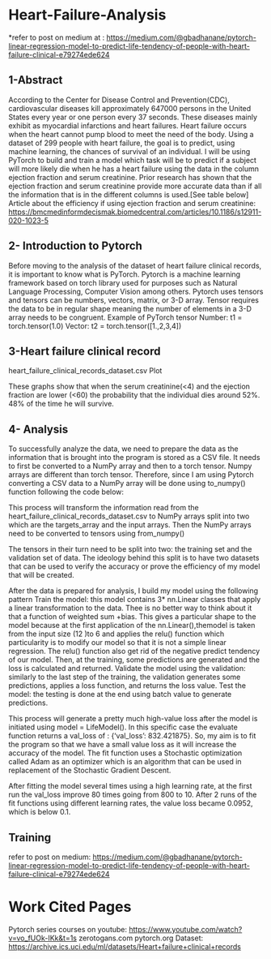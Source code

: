 # Heart-Failure-Analysis

*refer to post on medium at : https://medium.com/@gbadhanane/pytorch-linear-regression-model-to-predict-life-tendency-of-people-with-heart-failure-clinical-e79274ede624

## 1-Abstract
According to the Center for Disease Control and Prevention(CDC), cardiovascular diseases kill approximately 647000 persons in the United States every year or one person every 37 seconds. These diseases mainly exhibit as myocardial infarctions and heart failures. Heart failure occurs when the heart cannot pump blood to meet the need of the body. Using a dataset of 299 people with heart failure, the goal is to predict, using machine learning, the chances of survival of an individual. I will be using PyTorch to build and train a model which task will be to predict if a subject will more likely die when he has a heart failure using the data in the column ejection fraction and serum creatinine.
Prior research has shown that the ejection fraction and serum creatinine provide more accurate data than if all the information that is in the different columns is used.[See table below]
Article about the efficiency if using ejection fraction and serum creatinine:
https://bmcmedinformdecismak.biomedcentral.com/articles/10.1186/s12911-020-1023-5
## 2- Introduction to Pytorch
Before moving to the analysis of the dataset of heart failure clinical records, it is important to know what is PyTorch. Pytorch is a machine learning framework based on torch library used for purposes such as Natural Language Processing, Computer Vision among others. Pytorch uses tensors and tensors can be numbers, vectors, matrix, or 3-D array. Tensor requires the data to be in regular shape meaning the number of elements in a 3-D array needs to be congruent.
Example of PyTorch tensor
Number: t1 = torch.tensor(1.0)
Vector: t2 = torch.tensor([1.,2,3,4])
## 3-Heart failure clinical record

heart_failure_clinical_records_dataset.csv
Plot



These graphs show that when the serum creatinine(<4) and the ejection fraction are lower (<60) the probability that the individual dies around 52%. 48% of the time he will survive.
## 4- Analysis
To successfully analyze the data, we need to prepare the data as the information that is brought into the program is stored as a CSV file. It needs to first be converted to a NumPy array and then to a torch tensor. Numpy arrays are different than torch tensor. Therefore, since I am using Pytorch converting a CSV data to a NumPy array will be done using to_numpy() function following the code below:

This process will transform the information read from the heart_failure_clinical_records_dataset.csv to NumPy arrays split into two which are the targets_array and the input arrays. Then the NumPy arrays need to be converted to tensors using from_numpy()

The tensors in their turn need to be split into two: the training set and the validation set of data. The ideology behind this split is to have two datasets that can be used to verify the accuracy or prove the efficiency of my model that will be created.

After the data is prepared for analysis, I build my model using the following pattern
Train the model: this model contains 3* nn.Linear classes that apply a linear transformation to the data. Thee is no better way to think about it that a function of weighted sum +bias. This gives a particular shape to the model because at the first application of the nn.Linear(),themodel is taken from the input size (12 )to 6 and applies the relu() function which particularity is to modify our model so that it is not a simple linear regression. The relu() function also get rid of the negative predict tendency of our model. Then, at the training, some predictions are generated and the loss is calculated and returned.
Validate the model using the validation: similarly to the last step of the training, the validation generates some predictions, applies a loss function, and returns the loss value.
Test the model: the testing is done at the end using batch value to generate predictions.

This process will generate a pretty much high-value loss after the model is initiated using model = LifeModel(). In this specific case the evaluate function returns a val_loss of : {‘val_loss’: 832.421875}.
So, my aim is to fit the program so that we have a small value loss as it will increase the accuracy of the model. The fit function uses a Stochastic optimization called Adam as an optimizer which is an algorithm that can be used in replacement of the Stochastic Gradient Descent.

After fitting the model several times using a high learning rate, at the first run the val_loss improve 80 times going from 800 to 10. After 2 runs of the fit functions using different learning rates, the value loss became 0.0952, which is below 0.1.
## Training
   refer to post on medium: https://medium.com/@gbadhanane/pytorch-linear-regression-model-to-predict-life-tendency-of-people-with-heart-failure-clinical-e79274ede624 

# Work Cited Pages
 Pytorch series courses on youtube: https://www.youtube.com/watch?v=vo_fUOk-IKk&t=1s
 zerotogans.com
 pytorch.org
 Dataset: https://archive.ics.uci.edu/ml/datasets/Heart+failure+clinical+records
